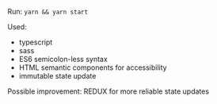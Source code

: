 Run: `yarn && yarn start`

Used:
- typescript
- sass
- ES6 semicolon-less syntax
- HTML semantic components for accessibility
- immutable state update

Possible improvement: REDUX for more reliable state updates
